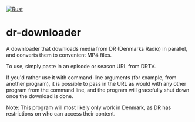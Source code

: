 [![Rust](https://github.com/F0903/dr-downloader/actions/workflows/rust.yml/badge.svg?branch=master)](https://github.com/F0903/dr-downloader/actions/workflows/rust.yml)
# dr-downloader
A downloader that downloads media from DR (Denmarks Radio) in parallel, and converts them to convenient MP4 files.

To use, simply paste in an episode or season URL from DRTV.

If you'd rather use it with command-line arguments (for example, from another program), it is possible to pass in the URL as would with any other program from the command line, and the program will gracefully shut down once the download is done.

Note: 
This program will most likely only work in Denmark, as DR has restrictions on who can access their content.
